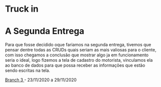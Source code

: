 # Truck in

# A Segunda Entrega

Para que fosse decidido oque fariamos na segunda entrega, tivemos que pensar dentre todas as CRUDs quais seriam as mais valiosas para o cliente, com isso chegamos a conclusão que mostrar algo ja em funcionamento seria o ideal, logo fizemos a tela de cadastro do motorista, vinculamos ela ao banco de dados para que possa receber as informações que estão sendo escritas na tela.


<a href='https://github.com/DanVargaa/Truck-in/tree/sprint_3'> Branch 3 </a>-
23/11/2020 a 29/11/2020	





